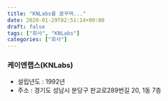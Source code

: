 ```yaml
---
title: "KNLabs를 꿈꾸며..."
date: 2020-01-29T02:51:14+09:00
draft: false 
tags: ["회사", "KNLabs"]
categories: ["회사"]
---
```

### 케이엔랩스(KNLabs)

- 설립년도 : 1992년
- 주소 : 경기도 성남시 분당구 판교로289번길 20, 1동 7층
